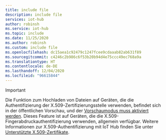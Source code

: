 ```yaml
---
title: include file
description: include file
services: iot-hub
author: robinsh
ms.service: iot-hub
ms.topic: include
ms.date: 11/25/2020
ms.author: robinsh
ms.custom: include file
ms.openlocfilehash: dc15aea1c92479c1247fcee9cdaaab82ab631f89
ms.sourcegitcommit: c4246c2b986c6f53b20b94d4e75ccc49ec768a9a
ms.translationtype: HT
ms.contentlocale: de-DE
ms.lasthandoff: 12/04/2020
ms.locfileid: "96615844"
---
```

> [!IMPORTANT]
> Die Funktion zum Hochladen von Dateien auf Geräten, die die Authentifizierung der X.509-Zertifizierungsstelle verwenden, befindet sich in der öffentlichen Vorschau, und der [Vorschaumodus muss aktiviert werden](../articles/iot-hub/iot-hub-preview-mode.md). Dieses Feature ist auf Geräten, die die X.509-Fingerabdruckauthentifizierung verwenden, allgemein verfügbar. Weitere Informationen zur X.509-Authentifizierung mit IoT Hub finden Sie unter [Unterstützte X.509-Zertifikate](../articles/iot-hub/iot-hub-devguide-security.md#supported-x509-certificates).  
>
